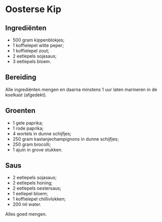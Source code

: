 # Oosterse Kip

## Ingrediënten

* 500 gram kippenblokjes;
* 1 koffielepel witte peper;
* 1 koffielepel zout;
* 2 eetlepels sojasaus;
* 3 eetlepels bloem.

## Bereiding

Alle ingrediënten mengen en daarna minstens 1 uur laten marineren in de koelkast (afgedekt).

## Groenten

* 1 gele paprika;
* 1 rode paprika;
* 4 wortels in dunne schijfjes;
* 250 gram kastanjechampignons in dunne schijfjes;
* 250 gram brocolli;
* 1 ajuin in grove stukken.

## Saus

* 2 eetlepels sojasaus;
* 2 eetlepels honing;
* 2 eetlepels oestersaus;
* 1 eetlepel bloem;
* 1 koffielepel chillivlokken;
* 200 ml water.

Alles goed mengen.
